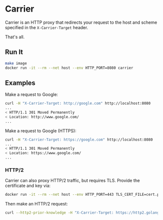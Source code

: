 # Carrier

Carrier is an HTTP proxy that redirects your request to the host and scheme specified in the `X-Carrier-Target` header.

That's all.

## Run It

```bash
make image
docker run -it --rm --net host --env HTTP_PORT=8080 carrier
```

## Examples

Make a request to Google:

```bash
curl -H "X-Carrier-Target: http://google.com" http://localhost:8080
...
< HTTP/1.1 301 Moved Permanently
< Location: http://www.google.com/
...
```

Make a request to Google (HTTPS):

```bash
curl -H "X-Carrier-Target: https://google.com" http://localhost:8080
...
< HTTP/1.1 301 Moved Permanently
< Location: https://www.google.com/
...
```

### HTTP/2

Carrier can also proxy HTTP/2 traffic, but requires TLS. Provide the certificate and key via:

```bash
docker run -it --rm --net host --env HTTP_PORT=443 TLS_CERT_FILE=cert.pem TLS_KEY_FILE=key.pem carrier
```

Then make an HTTP/2 request:

```bash
curl --http2-prior-knowledge -H "X-Carrier-Target: https://http2.golang.org" https://localhost/
```
